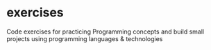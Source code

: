 # exercises
Code exercises for practicing Programming concepts and build small projects using programming languages &amp; technologies
